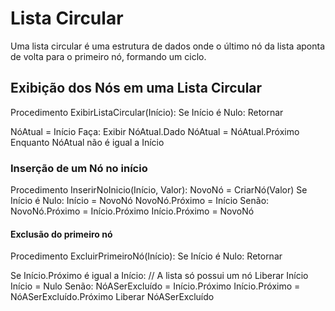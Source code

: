 # Lista Circular 

Uma lista circular é uma estrutura de dados onde o último nó da lista aponta de volta para o primeiro nó, formando um ciclo.

## Exibição dos Nós em uma Lista Circular

Procedimento ExibirListaCircular(Início):
    Se Início é Nulo:
        Retornar

   NóAtual = Início
    Faça:
        Exibir NóAtual.Dado
        NóAtual = NóAtual.Próximo
    Enquanto NóAtual não é igual a Início

### Inserção de um Nó no início
Procedimento InserirNoInicio(Início, Valor):
    NovoNó = CriarNó(Valor)
    Se Início é Nulo:
        Início = NovoNó
        NovoNó.Próximo = Início
    Senão:
        NovoNó.Próximo = Início.Próximo
        Início.Próximo = NovoNó
        
#### Exclusão do primeiro nó
Procedimento ExcluirPrimeiroNó(Início):
    Se Início é Nulo:
        Retornar

   Se Início.Próximo é igual a Início:
        // A lista só possui um nó
        Liberar Início
        Início = Nulo
    Senão:
        NóASerExcluído = Início.Próximo
        Início.Próximo = NóASerExcluído.Próximo
        Liberar NóASerExcluído
